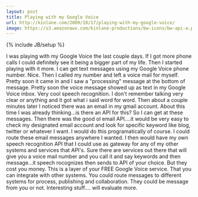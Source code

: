 ```yaml
---
layout: post
title: Playing with my Google Voice
url: http://kinlane.com/2009/10/17/playing-with-my-google-voice/
image: https://s3.amazonaws.com/kinlane-productions/bw-icons/bw-api-a.png
---
```

{% include JB/setup %}
I was playing with my Google Voice the last couple days. If I got more phone calls I could definitely see it being a bigger part of my life.
Then I started playing with it more. I can get text messages using my Google Voice phone number. Nice.
Then I called my number and left a voice mail for myself. Pretty soon it came in and I saw a "processing" message at the bottom of message.
Pretty soon the voice message showed up as text in my Google Voice inbox. Very cool speech recognition. I don't remember talking very clear or anything and it got what i said word for word.
Then about a couple minutes later I noticed there was an email in my gmail account. About this time I was already thinking...is there an API for this? So I can get at these messages.
Then there was the good ol email API....it would be very easy to check my designated email account and look for specific keyword like blog, twitter or whatever I want. I would do this programatically of course. I could route these email messages anywhere I wanted.
I then would have my own speech recognition API that I could use as gateway for any of my other systems and services that API's.
Sure there are services out there that will give you a voice mail number and you call it and say keywords and then message...it speech rocognizes then sends to API of your choice. But they cost you money.
This is a layer of your FREE Google Voice service. That you can integrate with other systems. You could route messages to different systems for process, publishing and collaboration. They could be message from you or not.
Interesting stuff.... will evaluate more.
